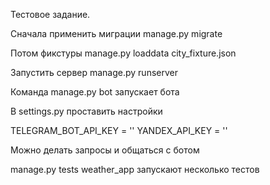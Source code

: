 Тестовое задание.

Сначала применить миграции manage.py migrate 

Потом фикстуры manage.py loaddata city_fixture.json

Запустить сервер manage.py runserver

Команда manage.py bot запускает бота

В settings.py проставить настройки

TELEGRAM_BOT_API_KEY = ''
YANDEX_API_KEY = ''

Можно делать запросы и общаться с ботом

manage.py tests weather_app запускают несколько тестов 
